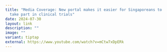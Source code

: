 ```yaml
---
title: "Media Coverage: New portal makes it easier for Singaporeans to find and
  take part in clinical trials"
date: 2024-07-30
layout: link
description: ""
image: ""
variant: tiptap
external: https://www.youtube.com/watch?v=mCtw7xDpERk
---
```

